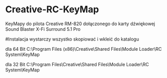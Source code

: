 # Creative-RC-KeyMap
KeyMapy do pilota Creative RM-820 dołączonego do karty dźwiękowej  Sound Blaster X-Fi Surround 5.1 Pro

#Instalacja
wystarczy wszystko skopiować i wkleić do katalogu

dla 64 Bit 
C:\Program Files (x86)\Creative\Shared Files\Module Loader\RC System\KeyMap

dla 32 Bit
C:\Program Files\Creative\Shared Files\Module Loader\RC System\KeyMap
